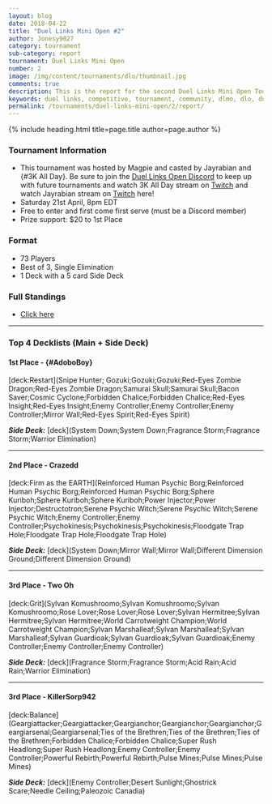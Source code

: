 ```yaml
---
layout: blog
date: 2018-04-22
title: "Duel Links Mini Open #2"
author: Jonesy9027
category: tournament
sub-category: report
tournament: Duel Links Mini Open
number: 2
image: /img/content/tournaments/dlo/thumbnail.jpg
comments: true
description: This is the report for the second Duel Links Mini Open Tournament hosted by Magpie, check out the top players and their decks here!
keywords: duel links, competitive, tournament, community, dlmo, dlo, duel links open, open,
permalink: /tournaments/duel-links-mini-open/2/report/
---
```


{% include heading.html title=page.title author=page.author %}

### Tournament Information
- This tournament was hosted by Magpie and casted by Jayrabian and {#3K All Day}. Be sure to join the [Duel Links Open Discord](https://discord.gg/TC2R5ck) to keep up with future tournaments and watch 3K All Day stream on [Twitch](https://www.twitch.tv/3kallday) and watch Jayrabian stream on [Twitch](https://www.twitch.tv/jayrabian) here!
- Saturday 21st April, 8pm EDT
- Free to enter and first come first serve (must be a Discord member)
- Prize support: $20 to 1st Place

### Format
- 73 Players
- Best of 3, Single Elimination
- 1 Deck with a 5 card Side Deck

### Full Standings
- [Click here](https://smash.gg/tournament/duel-links-mini-open-2/events/dlmo-2-128/overview)

---

### Top 4 Decklists (Main + Side Deck)

#### 1st Place - {#AdoboBoy}

[deck:Restart](Snipe Hunter; Gozuki;Gozuki;Gozuki;Red-Eyes Zombie Dragon;Red-Eyes Zombie Dragon;Samurai Skull;Samurai Skull;Bacon Saver;Cosmic Cyclone;Forbidden Chalice;Forbidden Chalice;Red-Eyes Insight;Red-Eyes Insight;Enemy Controller;Enemy Controller;Enemy Controller;Mirror Wall;Red-Eyes Spirit;Red-Eyes Spirit)

***Side Deck:***
[deck](System Down;System Down;Fragrance Storm;Fragrance Storm;Warrior Elimination)

---

#### 2nd Place - Crazedd

[deck:Firm as the EARTH](Reinforced Human Psychic Borg;Reinforced Human Psychic Borg;Reinforced Human Psychic Borg;Sphere Kuriboh;Sphere Kuriboh;Sphere Kuriboh;Power Injector;Power Injector;Destructotron;Serene Psychic Witch;Serene Psychic Witch;Serene Psychic Witch;Enemy Controller;Enemy Controller;Psychokinesis;Psychokinesis;Psychokinesis;Floodgate Trap Hole;Floodgate Trap Hole;Floodgate Trap Hole)

***Side Deck:***
[deck](System Down;Mirror Wall;Mirror Wall;Different Dimension Ground;Different Dimension Ground)

---

#### 3rd Place - Two Oh

[deck:Grit](Sylvan Komushroomo;Sylvan Komushroomo;Sylvan Komushroomo;Rose Lover;Rose Lover;Rose Lover;Sylvan Hermitree;Sylvan Hermitree;Sylvan Hermitree;World Carrotweight Champion;World Carrotweight Champion;Sylvan Marshalleaf;Sylvan Marshalleaf;Sylvan Marshalleaf;Sylvan Guardioak;Sylvan Guardioak;Sylvan Guardioak;Enemy Controller;Enemy Controller;Enemy Controller)

***Side Deck:***
[deck](Fragrance Storm;Fragrance Storm;Acid Rain;Acid Rain;Warrior Elimination)

---

#### 3rd Place - KillerSorp942

[deck:Balance](Geargiattacker;Geargiattacker;Geargianchor;Geargianchor;Geargianchor;Geargiarsenal;Geargiarsenal;Ties of the Brethren;Ties of the Brethren;Ties of the Brethren;Forbidden Chalice;Forbidden Chalice;Super Rush Headlong;Super Rush Headlong;Enemy Controller;Enemy Controller;Powerful Rebirth;Powerful Rebirth;Pulse Mines;Pulse Mines;Pulse Mines)

***Side Deck:***
[deck](Enemy Controller;Desert Sunlight;Ghostrick Scare;Needle Ceiling;Paleozoic Canadia)
